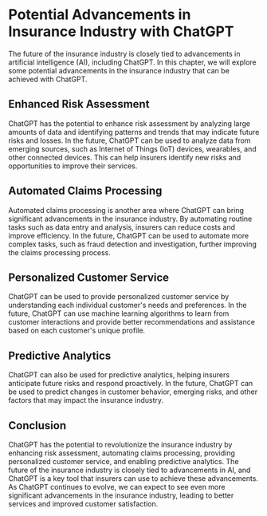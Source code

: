 # Potential Advancements in Insurance Industry with ChatGPT

The future of the insurance industry is closely tied to advancements in artificial intelligence (AI), including ChatGPT. In this chapter, we will explore some potential advancements in the insurance industry that can be achieved with ChatGPT.

Enhanced Risk Assessment
------------------------

ChatGPT has the potential to enhance risk assessment by analyzing large amounts of data and identifying patterns and trends that may indicate future risks and losses. In the future, ChatGPT can be used to analyze data from emerging sources, such as Internet of Things (IoT) devices, wearables, and other connected devices. This can help insurers identify new risks and opportunities to improve their services.

Automated Claims Processing
---------------------------

Automated claims processing is another area where ChatGPT can bring significant advancements in the insurance industry. By automating routine tasks such as data entry and analysis, insurers can reduce costs and improve efficiency. In the future, ChatGPT can be used to automate more complex tasks, such as fraud detection and investigation, further improving the claims processing process.

Personalized Customer Service
-----------------------------

ChatGPT can be used to provide personalized customer service by understanding each individual customer's needs and preferences. In the future, ChatGPT can use machine learning algorithms to learn from customer interactions and provide better recommendations and assistance based on each customer's unique profile.

Predictive Analytics
--------------------

ChatGPT can also be used for predictive analytics, helping insurers anticipate future risks and respond proactively. In the future, ChatGPT can be used to predict changes in customer behavior, emerging risks, and other factors that may impact the insurance industry.

Conclusion
----------

ChatGPT has the potential to revolutionize the insurance industry by enhancing risk assessment, automating claims processing, providing personalized customer service, and enabling predictive analytics. The future of the insurance industry is closely tied to advancements in AI, and ChatGPT is a key tool that insurers can use to achieve these advancements. As ChatGPT continues to evolve, we can expect to see even more significant advancements in the insurance industry, leading to better services and improved customer satisfaction.


